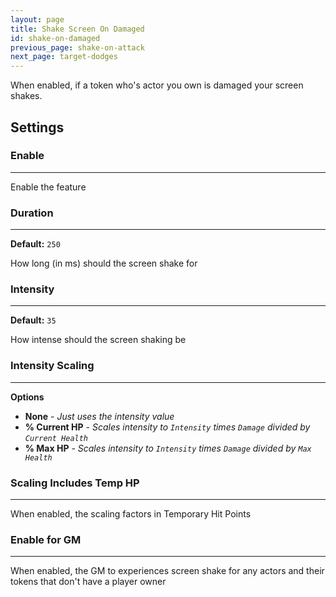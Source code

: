 ```yaml
---
layout: page
title: Shake Screen On Damaged
id: shake-on-damaged
previous_page: shake-on-attack
next_page: target-dodges
---
```


When enabled, if a token who's actor you own is damaged your screen shakes.

## Settings

### Enable

---

Enable the feature

### Duration

---

**Default:** `250`

How long (in ms) should the screen shake for

### Intensity

---

**Default:** `35`

How intense should the screen shaking be

### Intensity Scaling

---

**Options**

-   **None** - _Just uses the intensity value_
-   **% Current HP** - _Scales intensity to `Intensity` times `Damage` divided by `Current Health`_
-   **% Max HP** - _Scales intensity to `Intensity` times `Damage` divided by `Max Health`_

### Scaling Includes Temp HP

---

When enabled, the scaling factors in Temporary Hit Points

### Enable for GM

---

When enabled, the GM to experiences screen shake for any actors and their tokens that don't have a player owner
